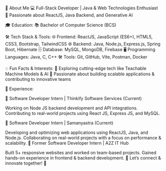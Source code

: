 🌟 About Me
💻 Full-Stack Developer | Java & Web Technologies Enthusiast
🚀 Passionate about ReactJS, Java Backend, and Generative AI

🎓 Education:
📚 Bachelor of Computer Science (BCS)

🛠 Tech Stack & Tools:
🌐 Frontend: ReactJS, JavaScript (ES6+), HTML5, CSS3, Bootstrap, TailwindCSS
⚙️ Backend: Java, Node.js, Express.js, Spring Boot, Hibernate
🗄 Database: MySQL, MongoDB, Firebase
🖥 Programming Languages: Java, C, C++
🛠 Tools: Git, GitHub, Vite, Postman, Docker

💡 Fun Facts & Interests:
🧠 Exploring cutting-edge tech like Teachable Machine Models & AI
🎯 Passionate about building scalable applications & contributing to innovative teams

🌟 Experience:

🔹 Software Developer Intern | Thinkify Software Services (Current)

Working on Node JS backend development and API integrations.
Contributing to real-world projects using React JS, Express JS, and MySQL.

🔹 Software Developer Intern | Samanyastra (Current)

Developing and optimizing web applications using ReactJS, Java, and Node.js.
Collaborating on real-world projects with a focus on performance & scalability.
🔹 Former Software Developer Intern | A2Z IT Hub

Built 5+ responsive websites and worked on team-based projects.
Gained hands-on experience in frontend & backend development.
💬 Let’s connect & innovate together! 🚀
